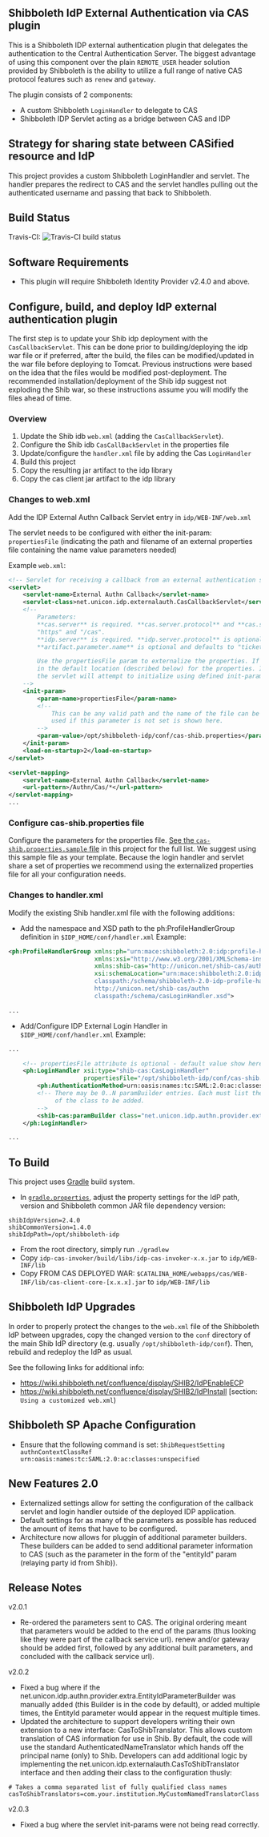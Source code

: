 ## Shibboleth IdP External Authentication via CAS plugin

This is a Shibboleth IDP external authentication plugin that delegates the authentication to the 
Central Authentication Server. The biggest advantage of using this component over the plain 
`REMOTE_USER` header solution provided by Shibboleth is the ability to utilize a full range 
of native CAS protocol features such as `renew` and `gateway`.

The plugin consists of 2 components:
* A custom Shibboleth `LoginHandler` to delegate to CAS
* Shibboleth IDP Servlet acting as a bridge between CAS and IDP

Strategy for sharing state between CASified resource and IdP
-------------------------------------------------------------
This project provides a custom Shibboleth LoginHandler and servlet. The handler prepares the redirect to CAS and the servlet 
handles pulling out the authenticated username and passing that back to Shibboleth.

Build Status
-------------------------------------------------------------
Travis-CI: ![Travis-CI build status](https://travis-ci.org/Unicon/shib-cas-authn2.png)

Software Requirements
-------------------------------------------------------------

* This plugin will require Shibboleth Identity Provider v2.4.0 and above.

Configure, build, and deploy IdP external authentication plugin
---------------------------------------------------------------
The first step is to update your Shib idp deployment with the `CasCallbackServlet`. This can be done prior to building/deploying the idp war file or
if preferred, after the build, the files can be modified/updated in the war file before deploying to Tomcat. Previous instructions
were based on the idea that the files would be modified post-deployment. The recommended installation/deployment of the Shib idp suggest 
not exploding the Shib war, so these instructions assume you will modify the files ahead of time. 

### Overview

1. Update the Shib idb `web.xml` (adding the `CasCallbackServlet`). 
2. Configure the Shib idb `CasCallBackServlet` in the properties file
3. Update/configure the `handler.xml` file by adding the Cas `LoginHandler`
4. Build this project
5. Copy the resulting jar artifact to the idp library
6. Copy the cas client jar artifact to the idp library


### Changes to web.xml
Add the IDP External Authn Callback Servlet entry in `idp/WEB-INF/web.xml`

The servlet needs to be configured with either the init-param: `propertiesFile` (indicating the path and filename 
of an external properties file containing the name value parameters needed)

Example `web.xml`:

```xml
<!-- Servlet for receiving a callback from an external authentication system and continuing the IdP login flow -->
<servlet>
    <servlet-name>External Authn Callback</servlet-name>
    <servlet-class>net.unicon.idp.externalauth.CasCallbackServlet</servlet-class>
    <!--
        Parameters:
        **cas.server** is required. **cas.server.protocol** and **cas.server.prefix** are optional and default to 
        "https" and "/cas".
        **idp.server** is required. **idp.server.protocol** is optional and defaults to "https".
        **artifact.parameter.name** is optional and defaults to "ticket"

        Use the propertiesFile param to externalize the properties. If this is not set, the servlet will look
        in the default location (described below) for the properties. If the file doesn't exist or is not readable, 
        the servlet will attempt to initialize using defined init-params matching the desired properties.
    -->
    <init-param>
        <param-name>propertiesFile</param-name>
        <!-- 
            This can be any valid path and the name of the file can be whatever you prefer. Default value
            used if this parameter is not set is shown here.
        -->
        <param-value>/opt/shibboleth-idp/conf/cas-shib.properties</param-value>
    </init-param>
    <load-on-startup>2</load-on-startup>
</servlet>

<servlet-mapping>
    <servlet-name>External Authn Callback</servlet-name>
    <url-pattern>/Authn/Cas/*</url-pattern>
</servlet-mapping>
...
```

### Configure cas-shib.properties file

Configure the parameters for the properties file. [See the `cas-shib.properties.sample` file](https://github.com/Unicon/shib-cas-authn2/blob/master/cas-shib.properties.sample)
in this project for the full list. We suggest using this sample file as your template. Because the login handler and servlet share a set of properties we recommend using the externalized properties file for all your configuration needs.


### Changes to handler.xml
Modify the existing Shib handler.xml file with the following additions:

* Add the namespace and XSD path to the ph:ProfileHandlerGroup definition in `$IDP_HOME/conf/handler.xml`
Example:

```xml
<ph:ProfileHandlerGroup xmlns:ph="urn:mace:shibboleth:2.0:idp:profile-handler" 
                        xmlns:xsi="http://www.w3.org/2001/XMLSchema-instance" 
                        xmlns:shib-cas="http://unicon.net/shib-cas/authn"
                        xsi:schemaLocation="urn:mace:shibboleth:2.0:idp:profile-handler 
                        classpath:/schema/shibboleth-2.0-idp-profile-handler.xsd
                        http://unicon.net/shib-cas/authn
                        classpath:/schema/casLoginHandler.xsd">

...
```

* Add/Configure IDP External Login Handler in `$IDP_HOME/conf/handler.xml`
Example:

```xml
...

    <!-- propertiesFile attribute is optional - default value show here -->
    <ph:LoginHandler xsi:type="shib-cas:CasLoginHandler" 
                     propertiesFile="/opt/shibboleth-idp/conf/cas-shib.properties">
        <ph:AuthenticationMethod>urn:oasis:names:tc:SAML:2.0:ac:classes:unspecified</ph:AuthenticationMethod>
        <!-- There may be 0..N paramBuilder entries. Each must list the fully qualified name 
             of the class to be added. 
        -->
        <shib-cas:paramBuilder class="net.unicon.idp.authn.provider.extra.EntityIdParameterBuilder" />
    </ph:LoginHandler>

...
```

To Build
--------

This project uses [Gradle](http://gradle.org) build system.

* In [`gradle.properties`](https://github.com/Unicon/shib-cas-authenticator/blob/master/gradle.properties), adjust
the property settings for the IdP path, version and Shibboleth common JAR file dependency version:

```properties
shibIdpVersion=2.4.0
shibCommonVersion=1.4.0
shibIdpPath=/opt/shibboleth-idp
```

* From the root directory, simply run `./gradlew`
* Copy `idp-cas-invoker/build/libs/idp-cas-invoker-x.x.jar` to `idp/WEB-INF/lib`
* Copy FROM CAS DEPLOYED WAR: `$CATALINA_HOME/webapps/cas/WEB-INF/lib/cas-client-core-[x.x.x].jar` to `idp/WEB-INF/lib`


Shibboleth IdP Upgrades
-------------------------------------------------------------

In order to properly protect the changes to the `web.xml` file of the Shibboleth IdP between upgrades, 
copy the changed version to the `conf` directory of the main Shib IdP directory (e.g. usually `/opt/shibboleth-idp/conf`).
Then, rebuild and redeploy the IdP as usual.

See the following links for additional info:
* https://wiki.shibboleth.net/confluence/display/SHIB2/IdPEnableECP
* https://wiki.shibboleth.net/confluence/display/SHIB2/IdPInstall [section: `Using a customized web.xml`)

Shibboleth SP Apache Configuration
-------------------------------------------------------------
* Ensure that the following command is set:
`ShibRequestSetting authnContextClassRef urn:oasis:names:tc:SAML:2.0:ac:classes:unspecified`


New Features 2.0
-------------------------------------------------------------
* Externalized settings allow for setting the configuration of the callback servlet and login handler outside of the deployed IDP application.
* Default settings for as many of the parameters as possible has reduced the amount of items that have to be configured.
* Architecture now allows for pluggin of additional parameter builders. These builders can be added to send additional parameter information to CAS (such as the parameter in the form of the "entityId" param (relaying party id from Shib)).

Release Notes
-------------------------------------------------------------
v2.0.1
* Re-ordered the parameters sent to CAS. The original ordering meant that parameters would be added to the end of the params (thus looking like they were part of the callback service url). renew and/or gateway should be added first, followed by any additional built parameters, and concluded with the callback service url).

v2.0.2
* Fixed a bug where if the net.unicon.idp.authn.provider.extra.EntityIdParameterBuilder was manually added (this Builder is in the code by default), or added multiple times, the EntityId parameter would appear in the request multiple times.
* Updated the architecture to support developers writing their own extension to a new interface: CasToShibTranslator. This allows custom translation of CAS information for use in Shib. By default, the code will use the standard AuthenticatedNameTranslator which hands off the principal name (only) to Shib. Developers can add additional logic by implementing the net.unicon.idp.externalauth.CasToShibTranslator interface and then adding their class to the configuration thusly:
```
# Takes a comma separated list of fully qualified class names
casToShibTranslators=com.your.institution.MyCustomNamedTranslatorClass
```
v2.0.3
* Fixed a bug where the servlet init-params were not being read correctly.